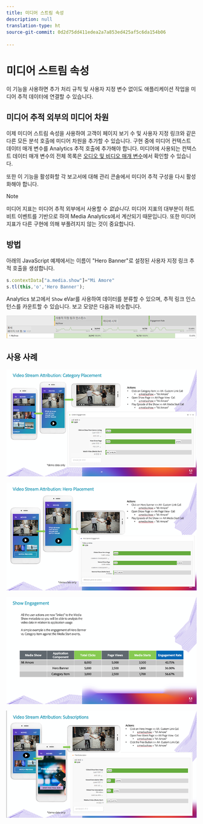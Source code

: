 ```yaml
---
title: 미디어 스트림 속성
description: null
translation-type: ht
source-git-commit: 0d2d75dd411edea2a7a853ed425af5c6da154b06

---
```



# 미디어 스트림 속성

이 기능을 사용하면 추가 처리 규칙 및 사용자 지정 변수 없이도 애플리케이션 작업을 미디어 추적 데이터에 연결할 수 있습니다.

## 미디어 추적 외부의 미디어 차원

이제 미디어 스트림 속성을 사용하여 고객이 페이지 보기 수 및 사용자 지정 링크와 같은 다른 모든 분석 호출에 미디어 차원을 추가할 수 있습니다. 구현 중에 미디어 컨텍스트 데이터 매개 변수를 Analytics 추적 호출에 추가해야 합니다. 미디어에 사용되는 컨텍스트 데이터 매개 변수의 전체 목록은 [오디오 및 비디오 매개 변수](/help/metrics-and-metadata/audio-video-parameters.md)에서 확인할 수 있습니다.

또한 이 기능을 활성화할 각 보고서에 대해 관리 콘솔에서 미디어 추적 구성을 다시 활성화해야 합니다.

>[!NOTE]
>미디어 지표는 미디어 추적 외부에서 사용할 수 _없습니다_. 미디어 지표의 대부분이 하트비트 이벤트를 기반으로 하여 Media Analytics에서
>계산되기 때문입니다. 또한 미디어 지표가 다른 구현에 의해 부풀려지지 않는 것이 중요합니다.

## 방법

아래의 JavaScript 예제에서는 이름이 &quot;Hero Banner&quot;로 설정된 사용자 지정 링크 추적 호출을 생성합니다.

```javascript
s.contextData["a.media.show"]="Mi Amore"
s.tl(this,'o','Hero Banner');
```

Analytics 보고에서 `Show` eVar를 사용하여 데이터를 분류할 수 있으며, 추적 링크 인스턴스를 카운트할 수 있습니다. 보고 모양은 다음과 비슷합니다.

![](/assets/myShow-rpt-1.png)

## 사용 사례

![](/assets/vid-stream-attr-category.png)

![](/assets/vid-stream-attr-hero.png)

![](/assets/show-engagement.png)

![](/assets/vid-stream-attr-subs.png)

